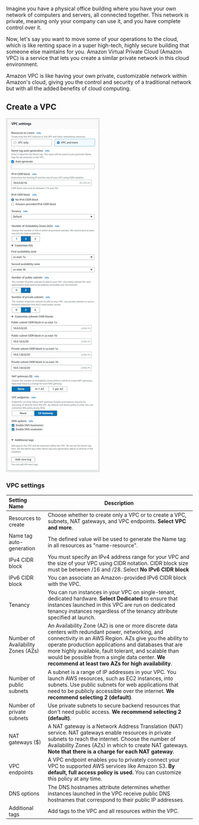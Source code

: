 Imagine you have a physical office building where you have your own network of computers and servers, all connected together. This network is private, meaning only your company can use it, and you have complete control over it.

Now, let's say you want to move some of your operations to the cloud, which is like renting space in a super high-tech, highly secure building that someone else maintains for you. Amazon Virtual Private Cloud (Amazon VPC) is a service that lets you create a similar private network in this cloud environment.

Amazon VPC is like having your own private, customizable network within Amazon's cloud, giving you the control and security of a traditional network but with all the added benefits of cloud computing.

## Create a VPC

<p><img src="../../../images/quickstart/vpc/vpc-settings.jpg" alt="Create a VPC" style="width: 50%;"></p>

### VPC settings

**Setting Name** | **Description** 
:--- | ---
Resources to create | Choose whether to create only a VPC or to create a VPC, subnets, NAT gateways, and VPC endpoints. **Select VPC and more**.
Name tag auto-generation | The defined value will be used to generate the Name tag in all resources as "name-resource".
IPv4 CIDR block | You must specify an IPv4 address range for your VPC and the size of your VPC using CIDR notation. CIDR block size must be between /16 and /28. Select **No IPv6 CIDR block**
IPv6 CIDR block | You can associate an Amazon-provided IPv6 CIDR block with the VPC.
Tenancy | You can run instances in your VPC on single-tenant, dedicated hardware. **Select Dedicated** to ensure that instances launched in this VPC are run on dedicated tenancy instances regardless of the tenancy attribute specified at launch.
Number of Availability Zones (AZs) | An Availability Zone (AZ) is one or more discrete data centers with redundant power, networking, and connectivity in an AWS Region. AZs give you the ability to operate production applications and databases that are more highly available, fault tolerant, and scalable than would be possible from a single data center. **We recommend at least two AZs for high availability**.
Number of public subnets | A subnet is a range of IP addresses in your VPC. You launch AWS resources, such as EC2 instances, into subnets. Use public subnets for web applications that need to be publicly accessible over the internet. **We recommend selecting 2 (default)**.
Number of private subnets | Use private subnets to secure backend resources that don't need public access.  **We recommend selecting 2 (default)**.
NAT gateways ($) | A NAT gateway is a Network Address Translation (NAT) service. NAT gateways enable resources in private subnets to reach the internet. Choose the number of Availability Zones (AZs) in which to create NAT gateways. **Note that there is a charge for each NAT gateway**.
VPC endpoints | A VPC endpoint enables you to privately connect your VPC to supported AWS services like Amazon S3. **By default, full access policy is used.** You can customize this policy at any time.
DNS options | The DNS hostnames attribute determines whether instances launched in the VPC receive public DNS hostnames that correspond to their public IP addresses.
Additional tags | Add tags to the VPC and all resources within the VPC.